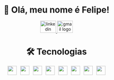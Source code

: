 <div align = "center">
  <h1>👋 Olá, meu nome é <strong>Felipe</strong>!</h1>
  <div align="center">
  <a href="https://www.linkedin.com/in/felipecostasiq" target="_blank">
  <img src="https://raw.githubusercontent.com/maurodesouza/profile-readme-generator/master/src/assets/icons/social/linkedin/default.svg" width="52" height="40" alt="linkedin logo" />
</a>

<a href="mailto:felipecostasiqu@gmail.com" target="_blank">
  <img src="https://raw.githubusercontent.com/maurodesouza/profile-readme-generator/master/src/assets/icons/social/gmail/default.svg" width="52" height="40" alt="gmail logo" />
</a>

</div>

###
</div>

<div align="center">
  <h1>🛠️ Tecnologias</h1>
  <div style="display: flex; flex-wrap: wrap; justify-content: center; gap: 12px;">
    <img src="https://skillicons.dev/icons?i=html" height="30" />
    <img src="https://skillicons.dev/icons?i=css" height="30"  />
    <img src="https://skillicons.dev/icons?i=javascript" height="30" />
    <img src="https://skillicons.dev/icons?i=nodejs" height="30" />
    <img src="https://skillicons.dev/icons?i=react" height="30"  />
    <img src="https://skillicons.dev/icons?i=dotnet" height="30"/>
    <img src="https://skillicons.dev/icons?i=unity" height="30"/>
    <img src="https://skillicons.dev/icons?i=git"  height="30"/>
  </div>
</div>






